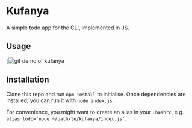 # Kufanya

A simple todo app for the CLI, implemented in JS.

## Usage

[![gif demo of kufanya](http://g.recordit.co/xpjeQCf5b8.gif)

## Installation

Clone this repo and run `npm install` to initialise. Once dependencies are installed, you can run it with `node index.js`.

For convenience, you might want to create an alias in your `.bashrc`, e.g. `alias todo='node ~/path/to/kufanya/index.js'`.
